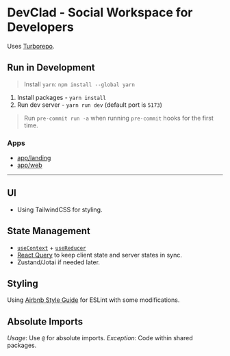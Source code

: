 # DevClad - Social Workspace for Developers

Uses [Turborepo](https://turborepo.com).

## Run in Development

> Install `yarn`: `npm install --global yarn`

1. Install packages - `yarn install`
2. Run dev server - `yarn run dev` (default port is `5173`)

> Run `pre-commit run -a` when running `pre-commit` hooks for the first time.

### Apps

- [app/landing](https://github.com/DevClad-Inc/devclad-client/tree/main/apps/landing)
- [app/web](https://github.com/DevClad-Inc/devclad-client/tree/main/apps/web)

---

## UI

- Using TailwindCSS for styling.

## State Management

- [`useContext`](https://reactjs.org/docs/hooks-reference.html#usecontext) + [`useReducer`](https://reactjs.org/docs/hooks-reference.html#usereducer)
- [React Query](https://react-query.tanstack.com/) to keep client state and server states in sync.
- Zustand/Jotai if needed later.

## Styling

Using [Airbnb Style Guide](https://github.com/airbnb/javascript) for ESLint with some modifications.

## Absolute Imports

_Usage_: Use `@` for absolute imports.
_Exception_: Code within shared packages.
